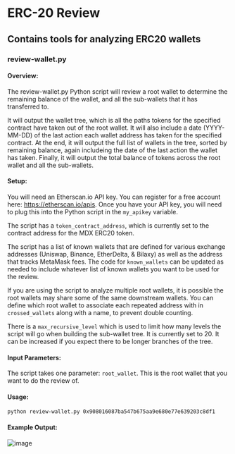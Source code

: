 # ERC-20 Review

## Contains tools for analyzing ERC20 wallets

### review-wallet.py

#### Overview:

The review-wallet.py Python script will review a root wallet to determine the remaining balance of the wallet, and all the sub-wallets that it has transferred to. 

It will output the wallet tree, which is all the paths tokens for the specified contract have taken out of the root wallet. It will also include a date (YYYY-MM-DD) of the last action each wallet address has taken for the specified contract. At the end, it will output the full list of wallets in the tree, sorted by remaining balance, again includeing the date  of the last action the wallet has taken. Finally, it will output the total balance of tokens across the root wallet and all the sub-wallets.

#### Setup:
You will need an Etherscan.io API key. You can register for a free account here: https://etherscan.io/apis. Once you have your API key, you will need to plug this into the Python script in the `my_apikey` variable.

The script has a `token_contract_address`, which is currently set to the contract address for the MDX ERC20 token.

The script has a list of known wallets that are defined for various exchange addresses (Uniswap, Binance, EtherDelta, & Bilaxy) as well as the address that tracks MetaMask fees. The code for `known_wallets` can be updated as needed to include whatever list of known wallets you want to be used for the review.

If you are using the script to analyze multiple root wallets, it is possible the root wallets may share some of the same downstream wallets. You can define which root wallet to associate each repeated address with in `crossed_wallets` along with a name, to prevent double counting.

There is a `max_recursive_level` which is used to limit how many levels the script will go when building the sub-wallet tree. It is currently set to 20. It can be increased if you expect there to be longer branches of the tree.

#### Input Parameters:

The script takes one parameter: `root_wallet`. This is the root wallet that you want to do the review of.

#### Usage:

```
python review-wallet.py 0x908016087ba547b675aa9e680e77e639203c8df1
```

#### Example Output:
![image](https://user-images.githubusercontent.com/101527190/158078880-c486813e-b0b2-4e2a-9875-413ee2d90662.png)
